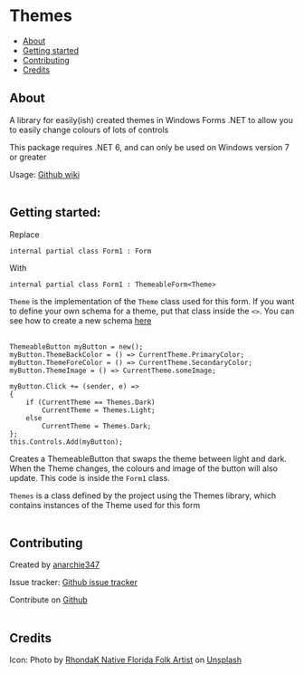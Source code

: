 # Themes

* [About](#about)
* [Getting started](#getting-started)
* [Contributing](#contributing)
* [Credits](#credits)

## About
A library for easily(ish) created themes in Windows Forms .NET to allow you to easily change colours of lots of controls

This package requires .NET 6, and can only be used on Windows version 7 or greater

Usage: [Github wiki](https://github.com/anarchie347/Themes/wiki)
<br></br>
## Getting started:
Replace 
```
internal partial class Form1 : Form
```
With
```
internal partial class Form1 : ThemeableForm<Theme>
```
`Theme` is the implementation of the `Theme` class used for this form. If you want to define your own schema for a theme, put that class inside the `<>`. You can see how to create a new schema [here](https://github.com/anarchie347/Themes/wiki/Defining-a-Theme-schema)
<br><br/>

```
ThemeableButton myButton = new();
myButton.ThemeBackColor = () => CurrentTheme.PrimaryColor;
myButton.ThemeForeColor = () => CurrentTheme.SecondaryColor;
myButton.ThemeImage = () => CurrentTheme.someImage;

myButton.Click += (sender, e) =>
{
    if (CurrentTheme == Themes.Dark)
        CurrentTheme = Themes.Light;
    else
        CurrentTheme = Themes.Dark;
};
this.Controls.Add(myButton);
```
Creates a ThemeableButton that swaps the theme between light and dark. When the Theme changes, the colours and image of the button will also update. This code is inside the `Form1` class.

`Themes` is a class defined by the project using the Themes library, which contains instances of the Theme used for this form
<br></br>
## Contributing
Created by [anarchie347](https://github.com/anarchie347)

Issue tracker: [Github issue tracker](https://github.com/anarchie347/Themes/issues)

Contribute on [Github](https://github.com/anarchie347/Themes)
<br></br>
## Credits
Icon: Photo by [RhondaK Native Florida Folk Artist](https://unsplash.com/@rhondak?utm_source=unsplash&utm_medium=referral&utm_content=creditCopyText) on [Unsplash](https://unsplash.com/photos/_Yc7OtfFn-0?utm_source=unsplash&utm_medium=referral&utm_content=creditCopyText)
  
